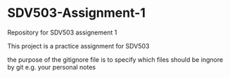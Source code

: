 # SDV503-Assignment-1
Repository for SDV503 assignement 1

This project is a practice assignment for SDV503

the purpose of the gitignore file is to specify which files should be ingnore by git e.g. your personal notes
